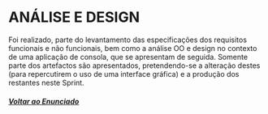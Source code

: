 # ANÁLISE E DESIGN

Foi realizado, parte do levantamento das especificações dos requisitos funcionais e não funcionais, bem como a análise OO e design no contexto de uma aplicação de consola, que se apresentam de seguida. Somente parte dos artefactos são apresentados, pretendendo-se a alteração destes (para repercutirem o uso de uma interface gráfica) e a produção dos restantes neste Sprint.

##### [Voltar ao Enunciado](https://github.com/blestonbandeiraUPSKILL/upskill_java1_labprg_grupo2/blob/main/Sprint%202%20-%20Documenta%C3%A7%C3%A3o/Enunciado/Enunciado.md)